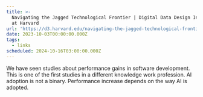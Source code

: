 ```yaml
---
title: >-
  Navigating the Jagged Technological Frontier | Digital Data Design Institute
  at Harvard
url: 'https://d3.harvard.edu/navigating-the-jagged-technological-frontier/'
date: 2023-10-03T00:00:00.000Z
tags:
  - links
scheduled: 2024-10-16T03:00:00.000Z
---
```


We have seen studies about performance gains in software development. This is one of the first studies in a different knowledge work profession. AI adoption is not a binary. Performance increase depends on the way AI is adopted.
